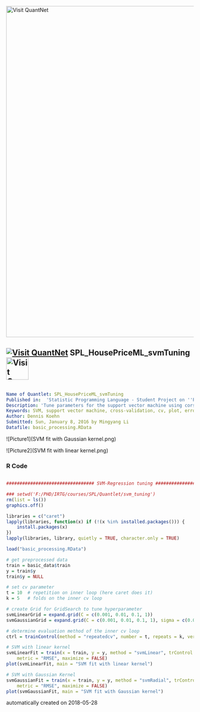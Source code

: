 [<img src="https://github.com/QuantLet/Styleguide-and-FAQ/blob/master/pictures/banner.png" width="888" alt="Visit QuantNet">](http://quantlet.de/)

## [<img src="https://github.com/QuantLet/Styleguide-and-FAQ/blob/master/pictures/qloqo.png" alt="Visit QuantNet">](http://quantlet.de/) **SPL_HousePriceML_svmTuning** [<img src="https://github.com/QuantLet/Styleguide-and-FAQ/blob/master/pictures/QN2.png" width="60" alt="Visit QuantNet 2.0">](http://quantlet.de/)

```yaml

Name of Quantlet: SPL_HousePriceML_svmTuning
Published in:  'Statistic Programming Language - Student Project on ''Predicting House Prices using Machine Learning Techniques'' '
Description: 'Tune parameters for the support vector machine using corss validation. The optimal parameter will be used to foreast house price.'
Keywords: SVM, support vector machine, cross-validation, cv, plot, error, model, parameter
Author: Dennis Koehn
Submitted: Sun, January 8, 2016 by Mingyang Li
Datafile: basic_processing.RData


```

![Picture1](SVM fit with Gaussian kernel.png)

![Picture2](SVM fit with linear kernel.png)

### R Code
```r

################################# SVM-Regression tuning #####################

### setwd('F:/PHD/IRTG/courses/SPL/Quantlet/svm_tuning')
rm(list = ls())
graphics.off()

libraries = c("caret")
lapply(libraries, function(x) if (!(x %in% installed.packages())) {
    install.packages(x)
})
lapply(libraries, library, quietly = TRUE, character.only = TRUE)

load("basic_processing.RData")

# get preprocessed data
train = basic_data$train
y = train$y
train$y = NULL

# set cv parameter
t = 10  # repetition on inner loop (here caret does it)
k = 5   # folds on the inner cv loop

# create Grid for GridSearch to tune hyperparameter
svmLinearGrid = expand.grid(C = c(0.001, 0.01, 0.1, 1))
svmGaussianGrid = expand.grid(C = c(0.001, 0.01, 0.1, 1), sigma = c(0.001, 0.01, 0.1, 1))

# determine evaluation method of the inner cv loop
ctrl = trainControl(method = "repeatedcv", number = t, repeats = k, verboseIter = TRUE)

# SVM with linear kernel
svmLinearFit = train(x = train, y = y, method = "svmLinear", trControl = ctrl, tuneGrid = svmLinearGrid, 
    metric = "RMSE", maximize = FALSE)
plot(svmLinearFit, main = "SVM fit with linear kernel")

# SVM with Gaussian Kernel
svmGaussianFit = train(x = train, y = y, method = "svmRadial", trControl = ctrl, tuneGrid = svmGaussianGrid, 
    metric = "RMSE", maximize = FALSE)
plot(svmGaussianFit, main = "SVM fit with Gaussian kernel")

```

automatically created on 2018-05-28